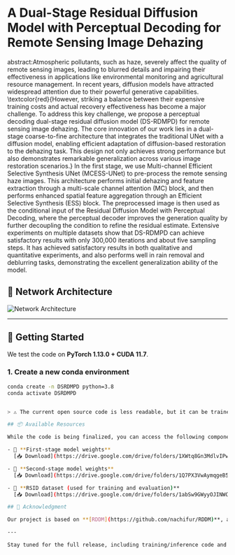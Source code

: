 # A Dual-Stage Residual Diffusion Model with Perceptual Decoding for Remote Sensing Image Dehazing

abstract:Atmospheric pollutants, such as haze, severely affect the quality of remote sensing images, leading to blurred details and impairing their effectiveness in applications like environmental monitoring and agricultural resource management. In recent years, diffusion models have attracted widespread attention due to their powerful generative capabilities. \textcolor{red}{However, striking a balance between their expensive training costs and actual recovery effectiveness has become a major challenge. To address this key challenge, we propose a perceptual decoding dual-stage residual diffusion model (DS-RDMPD) for remote sensing image dehazing. The core innovation of our work lies in a dual-stage coarse-to-fine architecture that integrates the traditional UNet with a diffusion model, enabling efficient adaptation of diffusion-based restoration to the dehazing task. This design not only achieves strong performance but also demonstrates remarkable generalization across various image restoration scenarios.}
In the first stage, we use Multi-channel Efficient Selective Synthesis UNet (MCESS-UNet) to pre-process the remote sensing haze images. This architecture performs initial dehazing and feature extraction through a multi-scale channel attention (MC) block, and then performs enhanced spatial feature aggregation through an Efficient Selective Synthesis (ESS) block. The preprocessed image is then used as the conditional input of the Residual Diffusion Model with Perceptual Decoding, where the perceptual decoder improves the generation quality by further decoupling the condition to refine the residual estimate.
Extensive experiments on multiple datasets show that DS-RDMPD can achieve satisfactory results with only 300,000 iterations and about five sampling steps. It has achieved satisfactory results in both qualitative and quantitative experiments, and also performs well in rain removal and deblurring tasks, demonstrating the excellent generalization ability of the model.

## 🧠 Network Architecture

![Network Architecture](images/network_architecture.png)

---

## 🚀 Getting Started

We test the code on **PyTorch 1.13.0 + CUDA 11.7**.

### 1. Create a new conda environment

```bash
conda create -n DSRDMPD python=3.8
conda activate DSRDMPD


> ⚠️ The current open source code is less readable, but it can be trained and tested. You only need to modify the path. Note: modify the key image size parameters. We are currently accelerating the compilation of a more readable version.

## 📦 Available Resources

While the code is being finalized, you can access the following components:

- 🔹 **First-stage model weights**  
  [📥 Download](https://drive.google.com/drive/folders/1XWtq8Gn3MdlvIPw7_S750vFG7iy634AQ?usp=drive_link)

- 🔹 **Second-stage model weights**  
  [📥 Download](https://drive.google.com/drive/folders/1Q7PX3VwAymqgeB5IXvYIG3o7mdv3cFez?usp=drive_link)

- 🔹 **RSID dataset (used for training and evaluation)**  
  [📥 Download](https://drive.google.com/drive/folders/1abSw9GWyyOJINWCRNHBUoJBBw3FCttaS?usp=drive_link)

## 🙏 Acknowledgment

Our project is based on **[RDDM](https://github.com/nachifur/RDDM)**, and we are very grateful for this excellent work. Their contributions laid the foundation for our advancements in diffusion-based remote sensing image restoration.

---

Stay tuned for the full release, including training/inference code and detailed documentation. If you have any questions, please feel free to contact us at 3089777698qq.com
